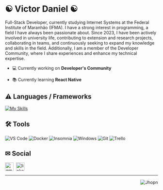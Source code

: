 <h1>☯︎ Victor Daniel ☯︎</h1>
<p>Full-Stack Developer, currently studying Internet Systems at the Federal Institute of Maranhão (IFMA). I have a strong interest in programming, a field I have always been passionate about. Since 2023, I have been actively involved in university life, contributing to extension and research projects, collaborating in teams, and continuously seeking to expand my knowledge and skills in the field. Additionally, I am a member of the Developer Community, where I share experiences and enhance my technical expertise.</p>


- 💻 Currently working on **Developer's Community**

- 📚 Currently learning **React Native**


<h2> ⚠︎ Languages / Frameworks</h2> 

[![My Skills](https://skillicons.dev/icons?i=js,html,css,python,typescript,prisma,nodejs,adonis,androidstudio,react,postgres,bootstrap,next,nest,nginx,express,git)](https://skillicons.dev)

## 🛠 Tools

![VS Code](https://img.shields.io/badge/VSCode-007ACC?style=for-the-badge&logo=visualstudiocode&logoColor=white)
![Docker](https://img.shields.io/badge/Docker-2496ED?style=for-the-badge&logo=docker&logoColor=white)
![Insomnia](https://img.shields.io/badge/Insomnia-4000BF?style=for-the-badge&logo=insomnia&logoColor=white)
![Windows](https://img.shields.io/badge/Windows-0078D6?style=for-the-badge&logo=windows&logoColor=white)
![Git](https://img.shields.io/badge/Git-F05032?style=for-the-badge&logo=git&logoColor=white)
![Trello](https://img.shields.io/badge/Trello-0052CC?style=for-the-badge&logo=trello&logoColor=white)



## ✉︎ Social

<div align="left" style="display: flex; gap: 8px;">
  <a href="mailto:victordanielsnt@gmail.com" target="_blank">
    <img src="https://img.shields.io/badge/Gmail-D14836?style=for-the-badge&logo=gmail&logoColor=white" height="28" alt="gmail logo" />
  </a>
  
  <a href="https://www.linkedin.com/in/victor-daniel-santos-cardoso-ab0787344/" target="_blank">
    <img src="https://img.shields.io/badge/LinkedIn-0077B5?style=for-the-badge&logo=linkedin&logoColor=white" height="28" alt="linkedin logo" />
  </a>
</div>


- - -


<div align="left">
    <div align="center">  
      <a href="#dereknguyen269-title">
        <img src="https://github-readme-stats.vercel.app/api/top-langs/?username=keodanic&layout=donut&border_color=000000&title_color=03045E&icon_color=AD7200&text_color=03045E&bg_color=F3F6F2" alt="Jhopn"               align="right" />
      </a>
  </div>
